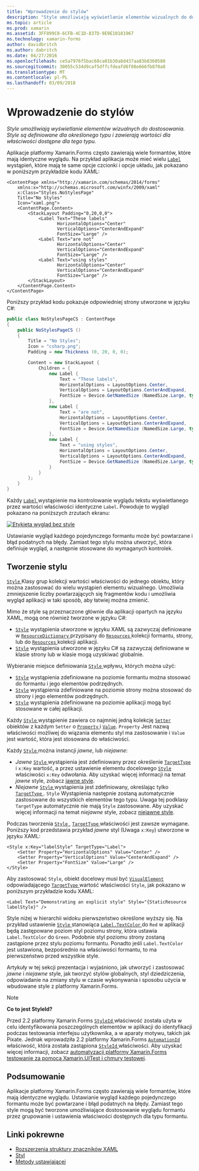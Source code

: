 ```yaml
---
title: "Wprowadzenie do stylów"
description: "Style umożliwiają wyświetlanie elementów wizualnych do dostosowania. Style są definiowane dla określonego typu i zawierają wartości dla właściwości dostępne dla tego typu."
ms.topic: article
ms.prod: xamarin
ms.assetid: 3FF899C0-6CFB-4C1D-837D-9E9E10181967
ms.technology: xamarin-forms
author: davidbritch
ms.author: dabritch
ms.date: 04/27/2016
ms.openlocfilehash: ce5a7976f5bac68ca01b30a8d437aa83b8360580
ms.sourcegitcommit: 30055c534d9caf5dffcfdeafd6f08e666fb870a8
ms.translationtype: MT
ms.contentlocale: pl-PL
ms.lasthandoff: 03/09/2018
---
```

# <a name="introduction-to-styles"></a>Wprowadzenie do stylów

_Style umożliwiają wyświetlanie elementów wizualnych do dostosowania. Style są definiowane dla określonego typu i zawierają wartości dla właściwości dostępne dla tego typu._

Aplikacje platformy Xamarin.Forms często zawierają wiele formantów, które mają identyczne wyglądu. Na przykład aplikacja może mieć wielu [ `Label` ](https://developer.xamarin.com/api/type/Xamarin.Forms.Label/) wystąpień, które mają te same opcje czcionki i opcje układu, jak pokazano w poniższym przykładzie kodu XAML:

```xaml
<ContentPage xmlns="http://xamarin.com/schemas/2014/forms"
    xmlns:x="http://schemas.microsoft.com/winfx/2009/xaml"
    x:Class="Styles.NoStylesPage"
    Title="No Styles"
    Icon="xaml.png">
    <ContentPage.Content>
        <StackLayout Padding="0,20,0,0">
            <Label Text="These labels"
                   HorizontalOptions="Center"
                   VerticalOptions="CenterAndExpand"
                   FontSize="Large" />
            <Label Text="are not"
                   HorizontalOptions="Center"
                   VerticalOptions="CenterAndExpand"
                   FontSize="Large" />
            <Label Text="using styles"
                   HorizontalOptions="Center"
                   VerticalOptions="CenterAndExpand"
                   FontSize="Large" />
        </StackLayout>
    </ContentPage.Content>
</ContentPage>
```

Poniższy przykład kodu pokazuje odpowiedniej strony utworzone w języku C#:

```csharp
public class NoStylesPageCS : ContentPage
{
    public NoStylesPageCS ()
    {
        Title = "No Styles";
        Icon = "csharp.png";
        Padding = new Thickness (0, 20, 0, 0);

        Content = new StackLayout {
            Children = {
                new Label {
                    Text = "These labels",
                    HorizontalOptions = LayoutOptions.Center,
                    VerticalOptions = LayoutOptions.CenterAndExpand,
                    FontSize = Device.GetNamedSize (NamedSize.Large, typeof(Label))
                },
                new Label {
                    Text = "are not",
                    HorizontalOptions = LayoutOptions.Center,
                    VerticalOptions = LayoutOptions.CenterAndExpand,
                    FontSize = Device.GetNamedSize (NamedSize.Large, typeof(Label))
                },
                new Label {
                    Text = "using styles",
                    HorizontalOptions = LayoutOptions.Center,
                    VerticalOptions = LayoutOptions.CenterAndExpand,
                    FontSize = Device.GetNamedSize (NamedSize.Large, typeof(Label))
                }
            }
        };
    }
}
```

Każdy [ `Label` ](https://developer.xamarin.com/api/type/Xamarin.Forms.Label/) wystąpienie ma kontrolowanie wyglądu tekstu wyświetlanego przez wartości właściwości identyczne `Label`. Powoduje to wygląd pokazano na poniższych zrzutach ekranu:

[![](introduction-images/no-styles.png "Etykieta wygląd bez style")](introduction-images/no-styles-large.png#lightbox "etykietę wygląd bez style")

Ustawianie wygląd każdego pojedynczego formantu może być powtarzane i błąd podatnych na błędy. Zamiast tego stylu można utworzyć, która definiuje wygląd, a następnie stosowane do wymaganych kontrolek.

## <a name="creating-a-style"></a>Tworzenie stylu

[ `Style` ](https://developer.xamarin.com/api/type/Xamarin.Forms.Style/) Klasy grup kolekcji wartości właściwości do jednego obiektu, który można zastosować do wielu wystąpień elementu wizualnego. Umożliwia zmniejszenie liczby powtarzających się fragmentów kodu i umożliwia wygląd aplikacji w taki sposób, aby łatwiej można zmienić.

Mimo że style są przeznaczone głównie dla aplikacji opartych na języku XAML, mogą one również tworzone w języku C#:

- [`Style`](https://developer.xamarin.com/api/type/Xamarin.Forms.Style/) wystąpienia utworzone w języku XAML są zazwyczaj definiowane w [ `ResourceDictionary` ](https://developer.xamarin.com/api/type/Xamarin.Forms.ResourceDictionary/) przypisany do [ `Resources` ](https://developer.xamarin.com/api/property/Xamarin.Forms.VisualElement.Resources/) kolekcji formantu, strony, lub do [ `Resources` ](https://developer.xamarin.com/api/property/Xamarin.Forms.Application.Resources/) kolekcji aplikacji.
- [`Style`](https://developer.xamarin.com/api/type/Xamarin.Forms.Style/) wystąpienia utworzone w języku C# są zazwyczaj definiowane w klasie strony lub w klasie mogą uzyskiwać globalnie.

Wybieranie miejsce definiowania [ `Style` ](https://developer.xamarin.com/api/type/Xamarin.Forms.Style/) wpływu, których można użyć:

- [`Style`](https://developer.xamarin.com/api/type/Xamarin.Forms.Style/) wystąpienia zdefiniowane na poziomie formantu można stosować do formantu i jego elementów podrzędnych.
- [`Style`](https://developer.xamarin.com/api/type/Xamarin.Forms.Style/) wystąpienia zdefiniowane na poziomie strony można stosować do strony i jego elementów podrzędnych.
- [`Style`](https://developer.xamarin.com/api/type/Xamarin.Forms.Style/) wystąpienia zdefiniowane na poziomie aplikacji mogą być stosowane w całej aplikacji.

Każdy [ `Style` ](https://developer.xamarin.com/api/type/Xamarin.Forms.Style/) wystąpienie zawiera co najmniej jedną kolekcję [ `Setter` ](https://developer.xamarin.com/api/type/Xamarin.Forms.Setter/) obiektów z każdym `Setter` o [ `Property` ](https://developer.xamarin.com/api/property/Xamarin.Forms.Setter.Property/) i [`Value`](https://developer.xamarin.com/api/property/Xamarin.Forms.Setter.Value/). `Property` Jest nazwą właściwości możliwej do wiązania elementu styl ma zastosowanie i `Value` jest wartość, która jest stosowana do właściwości.

Każdy [ `Style` ](https://developer.xamarin.com/api/type/Xamarin.Forms.Style/) można instancji *jawne*, lub *niejawne*:

- *Jawne* [ `Style` ](https://developer.xamarin.com/api/type/Xamarin.Forms.Style/) wystąpienia jest zdefiniowany przez określenie [ `TargetType` ](https://developer.xamarin.com/api/property/Xamarin.Forms.Style.TargetType/) i `x:Key` wartość, a przez ustawienie elementu docelowego [ `Style` ](https://developer.xamarin.com/api/property/Xamarin.Forms.VisualElement.Style/) właściwości `x:Key` odwołania. Aby uzyskać więcej informacji na temat *jawne* style, zobacz [jawne style](~/xamarin-forms/user-interface/styles/explicit.md).
- *Niejawne* [ `Style` ](https://developer.xamarin.com/api/type/Xamarin.Forms.Style/) wystąpienia jest zdefiniowany, określając tylko [ `TargetType` ](https://developer.xamarin.com/api/property/Xamarin.Forms.Style.TargetType/). `Style` Wystąpienia następnie zostaną automatycznie zastosowane do wszystkich elementów tego typu. Uwaga tej podklasy `TargetType` automatycznie nie mają `Style` zastosowane. Aby uzyskać więcej informacji na temat *niejawne* style, zobacz [niejawne style](~/xamarin-forms/user-interface/styles/implicit.md).

Podczas tworzenia [ `Style` ](https://developer.xamarin.com/api/type/Xamarin.Forms.Style/), [ `TargetType` ](https://developer.xamarin.com/api/property/Xamarin.Forms.Style.TargetType/) właściwości jest zawsze wymagane. Poniższy kod przedstawia przykład *jawne* styl (Uwaga `x:Key`) utworzone w języku XAML:

```xaml
<Style x:Key="labelStyle" TargetType="Label">
    <Setter Property="HorizontalOptions" Value="Center" />
    <Setter Property="VerticalOptions" Value="CenterAndExpand" />
    <Setter Property="FontSize" Value="Large" />
</Style>
```

Aby zastosować `Style`, obiekt docelowy musi być [ `VisualElement` ](https://developer.xamarin.com/api/type/Xamarin.Forms.VisualElement/) odpowiadającego [ `TargetType` ](https://developer.xamarin.com/api/property/Xamarin.Forms.Style.TargetType/) wartość właściwości `Style`, jak pokazano w poniższym przykładzie kodu XAML:

```xaml
<Label Text="Demonstrating an explicit style" Style="{StaticResource labelStyle}" />
```

Style niżej w hierarchii widoku pierwszeństwo określone wyższy się. Na przykład ustawienie [ `Style` ](https://developer.xamarin.com/api/type/Xamarin.Forms.Style/) stanowiąca [ `Label.TextColor` ](https://developer.xamarin.com/api/property/Xamarin.Forms.Label.TextColor/) do `Red` w aplikacji będą zastępowane poziom styl poziomu strony, która ustawia `Label.TextColor` do `Green`. Podobnie styl poziomu strony zostaną zastąpione przez stylu poziomu formantu. Ponadto jeśli `Label.TextColor` jest ustawiona, bezpośrednio na właściwości formantu, to ma pierwszeństwo przed wszystkie style.

Artykuły w tej sekcji prezentacja i wyjaśniono, jak utworzyć i zastosować *jawne* i *niejawne* style, jak tworzyć stylów globalnych, styl dziedziczenia, odpowiadanie na zmiany stylu w czasie wykonywania i sposobu użycia w wbudowane style z platformy Xamarin.Forms.

> [!NOTE]
> **Co to jest StyleId?**
>
> Przed 2.2 platformy Xamarin.Forms [ `StyleId` ](https://developer.xamarin.com/api/property/Xamarin.Forms.Element.StyleId/) właściwość została użyta w celu identyfikowania poszczególnych elementów w aplikacji do identyfikacji podczas testowania interfejsu użytkownika, a w aparaty motywu, takich jak Pixate. Jednak wprowadziła 2.2 platformy Xamarin.Forms [ `AutomationId` ](https://developer.xamarin.com/api/property/Xamarin.Forms.Element.AutomationId/) właściwość, która została zastąpiona [ `StyleId` ](https://developer.xamarin.com/api/property/Xamarin.Forms.Element.StyleId/) właściwości. Aby uzyskać więcej informacji, zobacz [automatyzacji platformy Xamarin.Forms testowanie za pomocą Xamarin.UITest i chmury testowej](~/xamarin-forms/deploy-test/uitest-and-test-cloud.md).

## <a name="summary"></a>Podsumowanie

Aplikacje platformy Xamarin.Forms często zawierają wiele formantów, które mają identyczne wyglądu. Ustawianie wygląd każdego pojedynczego formantu może być powtarzane i błąd podatnych na błędy. Zamiast tego style mogą być tworzone umożliwiające dostosowanie wyglądu formantu przez grupowanie i ustawienia właściwości dostępnych dla typu formantu.


## <a name="related-links"></a>Linki pokrewne

- [Rozszerzenia struktury znaczników XAML](~/xamarin-forms/xaml/xaml-basics/xaml-markup-extensions.md)
- [Styl](https://developer.xamarin.com/api/type/Xamarin.Forms.Style/)
- [Metody ustawiającej](https://developer.xamarin.com/api/type/Xamarin.Forms.Setter/)
